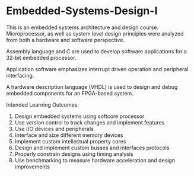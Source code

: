 # Embedded-Systems-Design-I

This is an embedded systems architecture and design course. Microprocessor, as well as system 
level design principles were analyzed from both a hardware and software perspective. 

Assembly language and C are used to develop software applications for a 32-bit embedded processor.

Application software emphasizes interrupt driven operation and peripheral interfacing.

A hardware description language (VHDL) is used to design and debug embedded components for an 
FPGA-based system.

Intended Learning Outcomes: 
1.  Design embedded systems using softcore processor
2.  Use version control to track changes and implement features
3.  Use I/O devices and peripherals
4.  Interface and size different memory devices
5.  Implement custom intellectual property cores
6.  Design and implement custom busses and interfaces protocols
7.  Properly constrain designs using timing analysis  
8.  Use benchmarking to measure hardware acceleration and design improvements
